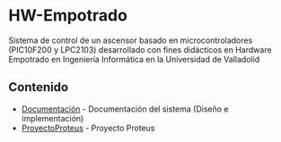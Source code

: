 # HW-Empotrado
Sistema de control de un ascensor basado en microcontroladores (PIC10F200 y LPC2103) desarrollado con fines didácticos en Hardware Empotrado en Ingeniería Informática en la Universidad de Valladolid

## Contenido

- [Documentación](/Documentación.pdf) - Documentación del sistema (Diseño e implementación)
- [ProyectoProteus](/HW/lpc2103simple/ProyectoProteus.pdsprj) -  Proyecto Proteus
